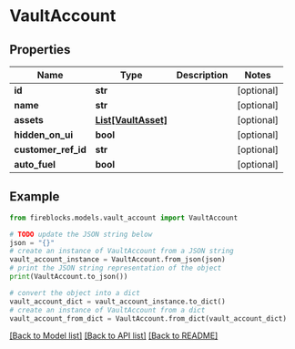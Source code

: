 # VaultAccount


## Properties

Name | Type | Description | Notes
------------ | ------------- | ------------- | -------------
**id** | **str** |  | [optional] 
**name** | **str** |  | [optional] 
**assets** | [**List[VaultAsset]**](VaultAsset.md) |  | [optional] 
**hidden_on_ui** | **bool** |  | [optional] 
**customer_ref_id** | **str** |  | [optional] 
**auto_fuel** | **bool** |  | [optional] 

## Example

```python
from fireblocks.models.vault_account import VaultAccount

# TODO update the JSON string below
json = "{}"
# create an instance of VaultAccount from a JSON string
vault_account_instance = VaultAccount.from_json(json)
# print the JSON string representation of the object
print(VaultAccount.to_json())

# convert the object into a dict
vault_account_dict = vault_account_instance.to_dict()
# create an instance of VaultAccount from a dict
vault_account_from_dict = VaultAccount.from_dict(vault_account_dict)
```
[[Back to Model list]](../README.md#documentation-for-models) [[Back to API list]](../README.md#documentation-for-api-endpoints) [[Back to README]](../README.md)


